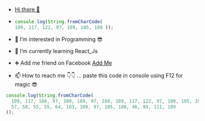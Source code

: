 - [Hi there 👋](#)

- ```javascript
  console.log(String.fromCharCode(
  109, 117, 122, 97, 109, 105, 108 ));

- 👀 I’m interested in Programming 😎
- 🌱 I’m currently learning  React_Js
- ➕ Add me friend on Facebook [Add Me](https://www.facebook.com/muzamil.sattar.144)
- 📫 How to reach me 👇👇 ... paste this code in console using F12 for magic 😎
```javascript
console.log(String.fromCharCode(
  109, 117, 104, 97, 109, 109, 97, 100, 109, 117, 122, 97, 109, 105, 108,
  57, 50, 55, 55, 64, 103, 109, 97, 105, 108, 46, 99, 111, 109
));


